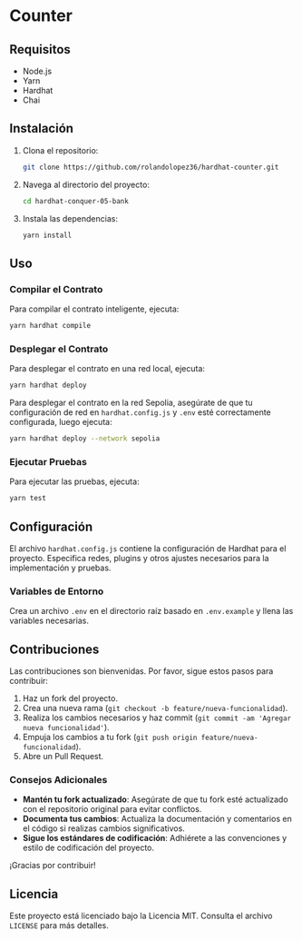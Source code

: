# Counter

## Requisitos

- Node.js
- Yarn
- Hardhat
- Chai

## Instalación

1. Clona el repositorio:

   ```bash
   git clone https://github.com/rolandolopez36/hardhat-counter.git
   ```

2. Navega al directorio del proyecto:

   ```bash
   cd hardhat-conquer-05-bank
   ```

3. Instala las dependencias:

   ```bash
   yarn install
   ```

## Uso

### Compilar el Contrato

Para compilar el contrato inteligente, ejecuta:

```bash
yarn hardhat compile
```

### Desplegar el Contrato

Para desplegar el contrato en una red local, ejecuta:

```bash
yarn hardhat deploy
```

Para desplegar el contrato en la red Sepolia, asegúrate de que tu configuración de red en `hardhat.config.js` y `.env` esté correctamente configurada, luego ejecuta:

```bash
yarn hardhat deploy --network sepolia
```

### Ejecutar Pruebas

Para ejecutar las pruebas, ejecuta:

```bash
yarn test
```

## Configuración

El archivo `hardhat.config.js` contiene la configuración de Hardhat para el proyecto. Especifica redes, plugins y otros ajustes necesarios para la implementación y pruebas.

### Variables de Entorno

Crea un archivo `.env` en el directorio raíz basado en `.env.example` y llena las variables necesarias.

## Contribuciones

Las contribuciones son bienvenidas. Por favor, sigue estos pasos para contribuir:

1. Haz un fork del proyecto.
2. Crea una nueva rama (`git checkout -b feature/nueva-funcionalidad`).
3. Realiza los cambios necesarios y haz commit (`git commit -am 'Agregar nueva funcionalidad'`).
4. Empuja los cambios a tu fork (`git push origin feature/nueva-funcionalidad`).
5. Abre un Pull Request.

### Consejos Adicionales

- **Mantén tu fork actualizado**: Asegúrate de que tu fork esté actualizado con el repositorio original para evitar conflictos.
- **Documenta tus cambios**: Actualiza la documentación y comentarios en el código si realizas cambios significativos.
- **Sigue los estándares de codificación**: Adhiérete a las convenciones y estilo de codificación del proyecto.

¡Gracias por contribuir!

## Licencia

Este proyecto está licenciado bajo la Licencia MIT. Consulta el archivo `LICENSE` para más detalles.
